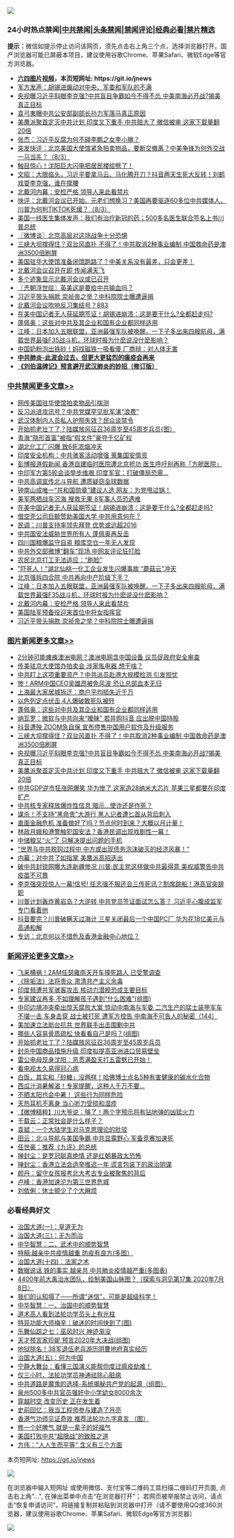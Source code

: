 ![](https://raw.githubusercontent.com/fqnews/bnews/master/64photo/fqnews-qr.jpg)

<div id="tt">
<h3>24小时热点禁闻|<a href="#%E4%B8%AD%E5%85%B1%E7%A6%81%E9%97%BB%E6%9B%B4%E5%A4%9A%E6%96%87%E7%AB%A0">中共禁闻</a>|<a href="#%E5%9B%BE%E7%89%87%E6%96%B0%E9%97%BB%E6%9B%B4%E5%A4%9A%E6%96%87%E7%AB%A0">头条禁闻</a>|<a href="#%E6%96%B0%E9%97%BB%E8%AF%84%E8%AE%BA%E6%9B%B4%E5%A4%9A%E6%96%87%E7%AB%A0">禁闻评论|<a href="#%E5%BF%85%E7%9C%8B%E7%BB%8F%E5%85%B8%E5%A5%BD%E6%96%87">经典必看|<a href="/video.md#%E7%A6%81%E7%89%87%E7%B2%BE%E9%80%89">禁片精选</a></h3>
<div><b>提示：</b>微信如提示停止访问该网页，须先点击右上角三个点，选择浏览器打开。国产浏览器可能已屏蔽本项目，建议使用谷歌Chrome、苹果Safari、微软Edge等官方浏览器。</div>
<ul>
<li><b><a href="http://d1.bdrive.tk/64.mp4" target="_blank">六四图片视频</a>，本页短网址: https://git.io/jnews</b></li>
<li><a href="/ssgc/20200804/1374203.md">军方发声：胡锡进煽动对中央、军委和军队的不满</a></li>
<li><a href="/topimagenews/20200804/1374219.md">央视曝习近平斜眼李克强?中共盲目争霸如今不得不怂 中美南海必开战?揭美真正目标</a></li>
<li><a href="/cnnews/20200804/1374343.md">袁弓夷曝中共公安部副部长孙力军落马真正原因</a></li>
<li><a href="/topimagenews/20200803/1374162.md">美鹰派聚首定灭中共计划 印度又下重手 中共赔大了 微信被审 这家下载量翻20倍</a></li>
<li><a href="/baitai/20200804/1374198.md">张杰：习近平反腐为何不碰李鹏之女李小琳？</a></li>
<li><a href="/bannedvideo/20200803/1374110.md">突发快评：北京美国大使馆紧急拍卖物品，要断交撤离？中美争锋为何外交战一马当先？（8/3）</a></li>
<li><a href="/cbnews/20200804/1374223.md">触目惊心！沈阳巨大闪电把居民楼给劈了！</a></li>
<li><a href="/cbnews/20200804/1374306.md">文昭：大限临头，习近平要拿马云、马化腾开刀？抖音两天生死大反转！刘鹤戏耍李克强，谁在撑腰</a></li>
<li><a href="/cbnews/20200804/1374336.md">北戴河内幕：安检严格 领导人来此看禁片</a></li>
<li><a href="/bannedvideo/20200804/1374362.md">快评：北戴河会议已开始、元老们想换习？美国再要驱逐60多位中共媒体人，川普为何判TIKTOK死缓？（8/3）</a></li>
<li><a href="/ssgc/20200803/1374112.md">美国一线医生集体发声：我们有治疗新冠的药；500多名医生联合签名上书川普总统</a></li>
<li><a href="/ssgc/20200804/1374352.md">〖微博谈〗北京高层对这场战争十分恐惧</a></li>
<li><a href="/topimagenews/20200804/1374220.md">三峡大坝撑得住？双台风直扑 不得了！中共取消2种事业编制 中国救命药是澳洲3500倍刷屏</a></li>
<li><a href="/bannedvideo/20200803/1374132.md">美国驻华大使馆准备闭馆跑路了？中美关系没有最差，只会更差！</a></li>
<li><a href="/ssgc/20200804/1374189.md">北戴河会议召开在即 传闻满天飞</a></li>
<li><a href="/cbnews/20200804/1374228.md">多个迹象显示北戴河会议或已召开</a></li>
<li><a href="/ssgc/20200804/1374257.md">〖兲朝浮世绘〗英美这是要给中共输血吗？</a></li>
<li><a href="/cbnews/20200804/1374334.md">习近平带头捐款 崇祯帝之举？中科院院士曝遭逼捐</a></li>
<li><a href="/bannedvideo/20200804/1374371.md">北戴河会议吹响反习集结号？883</a></li>
<li><a href="/cbnews/20200804/1374414.md">在美中国记者无人获延期签证！胡锡进崩溃：这是要干什么?全都赶走吗?</a></li>
<li><a href="/topimagenews/20200804/1374333.md">蓬佩奥：这些对中共及其企业和国有企业都同样适用</a></li>
<li><a href="/cbnews/20200804/1374372.md">江峰：日本加入五眼联盟，亚洲最强军队被唤醒。一下子多出来四艘航母，满载世界最强F35战斗机，环球时报为什麽说没什麽影响？</a></li>
<li><a href="/cbnews/20200804/1374309.md">中国奶粉泡出铁砂！妈找磁铁一吸看傻 厂商辩：对人体无害</a></li>
<li><b><a href="/comments/20200211/1275071.md" target="_blank">中共肺炎-此波会过去，但更大更猛烈的瘟疫会再来</a></b></li>
<li><b><a href="/comments/20200207/1272816.md" target="_blank">《刘伯温碑记》预言避开武汉肺炎的妙招（修订版）</a></b></li>
</ul>
</div>

<div class="catlist">
<h3><a href="/cbnews/" target="_blank">中共禁闻</a><span><a href="/cbnews/" target="_blank" rel="nofollow">更多文章>></a></span></h3>
<ul>
<li><a href="/cbnews/20200804/1374531.md" target="_blank">网传美国驻华使馆拍卖物品引揣测</a></li>
<li><a href="/cbnews/20200804/1374530.md" target="_blank">反习派进攻讯号？中共党媒罕见批军演“浪费”</a></li>
<li><a href="/cbnews/20200804/1374529.md" target="_blank">武汉体制内人员私人护照失效？民众谈禁令</a></li>
<li><a href="/cbnews/20200804/1374528.md" target="_blank">开始抓老壮丁了？陆媒放风征召36周岁至45周岁兵员{图）</a></li>
<li><a href="/cbnews/20200804/1374527.md" target="_blank">青海“隐形首富”被指“假文件”豪夺千亿矿权</a></li>
<li><a href="/cbnews/20200804/1374526.md" target="_blank">湖北化工厂闪爆 致6死浓烟冲天</a></li>
<li><a href="/cbnews/20200804/1374420.md" target="_blank">印度安全机构：中共骇客活动增强 蒐集国安情资</a></li>
<li><a href="/cbnews/20200804/1374419.md" target="_blank">彭博报道假新闻 香港自建临时医院遭北京抢功 医生呼吁别再称「方舱医院」</a></li>
<li><a href="/cbnews/20200804/1374418.md" target="_blank">中印军方第5轮会谈举步维艰 印度军官：打破僵局恐需…</a></li>
<li><a href="/cbnews/20200804/1374417.md" target="_blank">中共高调宣传北斗导航 遭质疑窃全球数据</a></li>
<li><a href="/cbnews/20200804/1374416.md" target="_blank">钟南山成唯一“共和国勋章”建议人选 网友：为党甩过锅！</a></li>
<li><a href="/cbnews/20200804/1374415.md" target="_blank">美军两栖战车沉海 搜救无果 8军事人员恐遇难</a></li>
<li><a href="/cbnews/20200804/1374414.md" target="_blank">在美中国记者无人获延期签证！胡锡进崩溃：这是要干什么?全都赶走吗?</a></li>
<li><a href="/cbnews/20200804/1374413.md" target="_blank">借空壳公司巨额赞助美国大学 中共用意何在？</a></li>
<li><a href="/cbnews/20200804/1374412.md" target="_blank">民调：川普支持率领先拜登 优势或远超2016</a></li>
<li><a href="/cbnews/20200804/1374411.md" target="_blank">中共国安法威胁世界所有人 蓬佩奥再反击</a></li>
<li><a href="/cbnews/20200804/1374410.md" target="_blank">四川国粮爆监守自盗 粮库空仓一年无人发现</a></li>
<li><a href="/cbnews/20200804/1374409.md" target="_blank">中共外交部微博“翻车”现场 中网友评论狂打脸</a></li>
<li><a href="/cbnews/20200804/1374408.md" target="_blank">农民北京打工无法适应：“刷脸”</a></li>
<li><a href="/cbnews/20200804/1374407.md" target="_blank">”吓死人！“湖北仙桃一化工企业发生闪爆事故 &#8220;蘑菇云&#8221;冲天</a></li>
<li><a href="/cbnews/20200804/1374406.md" target="_blank">北京强拆四合院 中共再向中产阶级下手？</a></li>
<li><a href="/cbnews/20200804/1374372.md" target="_blank">江峰：日本加入五眼联盟，亚洲最强军队被唤醒。一下子多出来四艘航母，满载世界最强F35战斗机，环球时报为什麽说没什麽影响？</a></li>
<li><a href="/cbnews/20200804/1374336.md" target="_blank">北戴河内幕：安检严格 领导人来此看禁片</a></li>
<li><a href="/cbnews/20200804/1374335.md" target="_blank">美国陆军预备役迎来首位中将女指挥官</a></li>
<li><a href="/cbnews/20200804/1374334.md" target="_blank">习近平带头捐款 崇祯帝之举？中科院院士曝遭逼捐</a></li>

</ul>
</div>
<div class="catlist">
<h3><a href="/topimagenews/" target="_blank">图片新闻</a><span><a href="/topimagenews/" target="_blank" rel="nofollow">更多文章>></a></span></h3>
<ul>
<li><a href="/topimagenews/20200804/1374525.md" target="_blank">2分钟可能瘫痪澳洲电网？澳洲电网含中国设备 议员促政府安全审查</a></li>
<li><a href="/topimagenews/20200804/1374524.md" target="_blank">传美驻京大使馆办拍卖会 涉家俬电器 想干啥？</a></li>
<li><a href="/topimagenews/20200804/1374405.md" target="_blank">中共盯上这项重要资产？中共派员赴港大规模检测 引发担忧</a></li>
<li><a href="/topimagenews/20200804/1374404.md" target="_blank">惨！ARM中国CEO吴雄昂被免风波 恐让总部血本无归</a></li>
<li><a href="/topimagenews/20200804/1374403.md" target="_blank">上海最大家居城拆迁：商户平均损失近千万</a></li>
<li><a href="/topimagenews/20200804/1374402.md" target="_blank">以色列定点伏击 4人爆破敢死队被歼</a></li>
<li><a href="/topimagenews/20200804/1374333.md" target="_blank">蓬佩奥：这些对中共及其企业和国有企业都同样适用</a></li>
<li><a href="/topimagenews/20200804/1374222.md" target="_blank">纳瓦罗：微软与中共向来“暧昧” 若并购抖音 应出脱中国持股</a></li>
<li><a href="/topimagenews/20200804/1374221.md" target="_blank">抖音遭殃 ZOOM急自保 宣布停售中国用户软件及升级服务</a></li>
<li><a href="/topimagenews/20200804/1374220.md" target="_blank">三峡大坝撑得住？双台风直扑 不得了！中共取消2种事业编制 中国救命药是澳洲3500倍刷屏</a></li>
<li><a href="/topimagenews/20200804/1374219.md" target="_blank">央视曝习近平斜眼李克强?中共盲目争霸如今不得不怂 中美南海必开战?揭美真正目标</a></li>
<li><a href="/topimagenews/20200803/1374162.md" target="_blank">美鹰派聚首定灭中共计划 印度又下重手 中共赔大了 微信被审 这家下载量翻20倍</a></li>
<li><a href="/topimagenews/20200803/1374043.md" target="_blank">中共GDP逆市狂涨网爆笑 华为惨了 这家造28纳米大芯片 苹果三星都要在印度扩产</a></li>
<li><a href="/topimagenews/20200803/1374042.md" target="_blank">中共核专家释放爆炸性信息 暗示…使诈还是作死？</a></li>
<li><a href="/topimagenews/20200803/1373881.md" target="_blank">谋杀！不支持“黑命贵”大游行 黑人记者遭匕首从背后刺入</a></li>
<li><a href="/topimagenews/20200803/1373880.md" target="_blank">直面金融危机 准备做好了吗？节点何时到来？大概以月计量！</a></li>
<li><a href="/topimagenews/20200803/1373879.md" target="_blank">林政月娥和港警触犯国安法？香港民调出现戏剧性一幕！</a></li>
<li><a href="/topimagenews/20200803/1373878.md" target="_blank">中储粮又“火”了 只解决提出问题的手机</a></li>
<li><a href="/topimagenews/20200803/1373877.md" target="_blank">“世界与中共脱钩过程中 中方或出现债务泡沫破灭的经济风暴！”</a></li>
<li><a href="/topimagenews/20200803/1373742.md" target="_blank">内幕：对中共了如指掌 美鹰派高招迭出</a></li>
<li><a href="/topimagenews/20200803/1373700.md" target="_blank">破中共封锁网曝大连新疆惨况 川普:民主党这样做中共最得意 美权威警告中共疫苗不可靠</a></li>
<li><a href="/topimagenews/20200802/1373693.md" target="_blank">李克强突现惊人一幕!信号! 任志强不服还会三传死讯？割席跳船！港高官突辞职</a></li>
<li><a href="/topimagenews/20200802/1373666.md" target="_blank">川普计划轰炸黄岩岛？大逆转 中共党员签证面试怎么答？ 习近平心腹成监军 专门看着他</a></li>
<li><a href="/topimagenews/20200802/1373665.md" target="_blank">抖音要完？川普破瞒天过海计 三星关闭最后一个中国PC厂 华为花18亿美元与高通和解</a></li>
<li><a href="/topimagenews/20200802/1373542.md" target="_blank">专访：北京何以不惜危及香港金融中心地位？</a></li>

</ul>
</div>
<div class="catlist">
<h3><a href="/comments/" target="_blank">新闻评论</a><span><a href="/comments/" target="_blank" rel="nofollow">更多文章>></a></span></h3>
<ul>
<li><a href="/comments/20200804/1374596.md" target="_blank">飞来横祸！2AM任瑟雍雨天开车撞死路人 已受警调查</a></li>
<li><a href="/comments/20200804/1374592.md" target="_blank">《除垢法》法将责众 肃清共产主义余毒</a></li>
<li><a href="/comments/20200804/1374561.md" target="_blank">印度频遭共军骇客攻击 核动力潜舰恐成主要目标</a></li>
<li><a href="/comments/20200804/1374557.md" target="_blank">专家建议再多 不如理解孩子遇到“什么困难”(组图)</a></li>
<li><a href="/comments/20200804/1374555.md" target="_blank">中印边境冲突牵出惊天腐败大案 惊动中南海与军委 二汽生产的猛士装甲军车不堪一击 车身击穿 战士被打死 遭军方控告 中南海不可告人的秘密（144）</a></li>
<li><a href="/comments/20200804/1374516.md" target="_blank">美加速立法助台抗共 世界联手出击围剿中共</a></li>
<li><a href="/comments/20200804/1374514.md" target="_blank">哪些人容易骨质疏松 快看看自己是吗？(组图)</a></li>
<li><a href="/comments/20200804/1374505.md" target="_blank">开始抓老壮丁了？陆媒放风征召36周岁至45周岁兵员</a></li>
<li><a href="/comments/20200804/1374500.md" target="_blank">封杀中国商品措施升级 印度拟提高亚洲进口贸易壁垒</a></li>
<li><a href="/comments/20200804/1374496.md" target="_blank">雷公电母现身沈阳：恶贯满盈天打五雷劈已开始！</a></li>
<li><a href="/comments/20200804/1374494.md" target="_blank">看电视太久易得冠心病</a></li>
<li><a href="/comments/20200804/1374493.md" target="_blank">白饭，其实和「砂糖」没两样！哈佛博士点名5种有害健康的碳水化合物</a></li>
<li><a href="/comments/20200804/1374492.md" target="_blank">西瓜汁消暑解渴！专家提醒，这种人千万不要&#8230;</a></li>
<li><a href="/comments/20200804/1374491.md" target="_blank">不晒太阳也会中暑！ 这些行为同样危险</a></li>
<li><a href="/comments/20200804/1374490.md" target="_blank">天热耳机不离身 当心听力受损和湿疹</a></li>
<li><a href="/comments/20200804/1374461.md" target="_blank">【微博精粹】川大爷说：够了！两个字预示将有钻地弹的凶猛火力</a></li>
<li><a href="/comments/20200804/1374460.md" target="_blank">千载云：正常社会是什么样子？</a></li>
<li><a href="/comments/20200804/1374459.md" target="_blank">袁斌：一个大陆学生对马克思理论的批驳</a></li>
<li><a href="/comments/20200804/1374458.md" target="_blank">田云：北斗导航与美国争霸 中共显露野心 军备竞赛加速死</a></li>
<li><a href="/comments/20200804/1374457.md" target="_blank">任世豪：推荐《九评》的总统</a></li>
<li><a href="/comments/20200804/1374456.md" target="_blank">掸封尘：是罗冠聪真绝情 还是红朝暴政太恐怖</a></li>
<li><a href="/comments/20200804/1374455.md" target="_blank">掸封尘：香港立法会选举推迟一年 谎言包装下的政治阴谋</a></li>
<li><a href="/comments/20200804/1374454.md" target="_blank">颜丹：留守女孩报考北大考古专业被聚焦的背后</a></li>
<li><a href="/comments/20200804/1374453.md" target="_blank">卢峰：香港加速沦为第三世界危城</a></li>
<li><a href="/comments/20200804/1374452.md" target="_blank">刘依俐：休士顿少了个大麻烦</a></li>

</ul>
</div>

<div class="catlist">
<h3>必看经典好文</h3>
<ul>
<li><a href="/cbnews/20180307/911097.md" target="_blank">治国大道(一)：皇道无为</a></li>
<li><a href="/cbnews/20180309/912114.md" target="_blank">治国大道(三)：无为而治</a></li>
<li><a href="/comments/20200605/783249.md" target="_blank">中华智慧：二、武术中的顺势智慧</a></li>
<li><a href="/ccpdope/20200425/1319297.md" target="_blank">特稿:越亲中共疫情越重 防疫有良方(多图）</a></li>
<li><a href="/cbnews/20180320/916962.md" target="_blank">治国大道(十四)：法家之术</a></li>
<li><a href="/comments/20200620/1347687.md" target="_blank">数据说话 铁的事实 越亲共 中共肺炎疫情越严重(多图表)</a></li>
<li><a href="/comments/20200712/1359461.md" target="_blank">4400年前大禹治水团队，绘制美国山脉图？（探索与洞见第17集 2020年7月8日）</a></li>
<li><a href="/sohnews/20161029/607205.md" target="_blank">我们的认知塌了——所谓“迷信”，可能是超级科学！</a></li>
<li><a href="/comments/20200605/1340202.md" target="_blank">中华智慧：一、治国中的顺势智慧</a></li>
<li><a href="/comments/20200227/1284657.md" target="_blank">道术高人看到法轮功学员头上有光柱</a></li>
<li><a href="/ccpdope/20200703/1355002.md" target="_blank">特异功能大师梅辛：破迷的时间快到了(图)</a></li>
<li><a href="/tculture/20190101/792550.md" target="_blank">乐舞仙踪之七：巫风时兴 神迹渐没</a></li>
<li><a href="/topimagenews/20200513/1327828.md" target="_blank">天才预言家珍妮 预言2020年大决战(组图)</a></li>
<li><a href="/cbnews/20200531/1337381.md" target="_blank">地狱除名！38军退伍老兵游历阴曹地府真实经历</a></li>
<li><a href="/cbnews/20180311/913065.md" target="_blank">治国大道(五)：何为中国</a></li>
<li><a href="/comments/20200527/1273654.md" target="_blank">宁静大舞台：看懂三国演义能帮你度过瘟疫劫难！</a></li>
<li><a href="/health/20170626/780270.md" target="_blank">仅三小时，法轮功学员神通祛除心脏病</a></li>
<li><a href="/comments/20181209/1044543.md" target="_blank">中共道路是魔鬼的选择-系统揭秘共产党的起源（组图）</a></li>
<li><a href="/comments/20200704/783272.md" target="_blank">泉州500多中共官员强奸中小学幼女8000余次</a></li>
<li><a href="/comments/20200626/1259925.md" target="_blank">穿越时空 改变历史 正在发生着</a></li>
<li><a href="/aomi/history/20141104/323033.md" target="_blank">史前回忆：我当工程师参与建造了月亮</a></li>
<li><a href="/comments/20200517/1330064.md" target="_blank">香港气功师见证奇效 推荐法轮功九字真言 （图）</a></li>
<li><a href="/funmedia/20200713/1359909.md" target="_blank">修一个好脾气 就是一辈子的好福气</a></li>
<li><a href="/comments/20200731/1372471.md" target="_blank">美国打败中共“超限战”的致胜之道</a></li>
<li><a href="/comments/20200720/1363377.md" target="_blank">方伟：“人人生而平等” 含义有三个方面</a></li>

</ul>
</div>

本页短网址: https://git.io/jnews

![](https://raw.githubusercontent.com/fqnews/bnews/master/64photo/fqnews-qr.jpg)

在浏览器中输入短网址 或使用微信、支付宝等二维码工具扫描二维码打开页面, 点击右上角"...", 在弹出菜单中点击“在浏览器打开”； 若网页被举报禁止访问，请点击“恢复申请访问”，将链接复制并粘贴到浏览器中打开（请不要使用QQ或360浏览器，建议使用谷歌Chrome、苹果Safari、微软Edge等官方浏览器）

![](https://raw.githubusercontent.com/fqnews/bnews/master/64photo/wx.jpg)